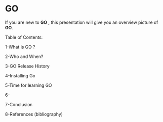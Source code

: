 # GO

If you are new to **GO** , this presentation will give you an overview picture of **GO**.

Table of Contents:

1-What is GO ? 

2-Who and When?

3-GO Release History 

4-Installing Go 

5-Time for learning GO

6-

7-Conclusion

8-References (bibliography)
